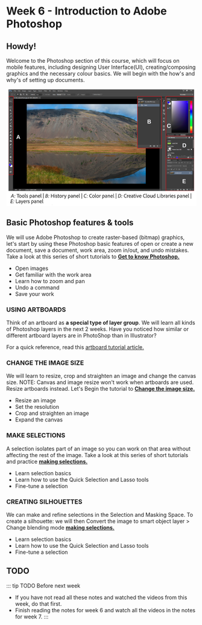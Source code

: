# Week 6 - Introduction to Adobe Photoshop

## Howdy! 

Welcome to the Photoshop section of this course, which will focus on mobile features, including designing User Interface(UI), creating/composing graphics and the necessary colour basics. We will begin with the how's and why's of setting up documents.

![Adobe Photoshop Workspace](./PSworkspace.png)

## Basic Photoshop features & tools

We will use Adobe Photoshop to create raster-based (bitmap) graphics, let's start by using these Photoshop basic features of open or create a new document, save a document, work area, zoom in/out, and undo mistakes. Take a look at this series of short tutorials to [**Get to know Photoshop.** ](https://helpx.adobe.com/photoshop/how-to/ps-basics-fundamentals.html)

- Open images
- Get familiar with the work area
- Learn how to zoom and pan
- Undo a command
- Save your work


### USING ARTBOARDS

Think of an artboard as **a special type of layer group**. We will learn all kinds of Photoshop layers in the next 2 weeks. Have you noticed how similar or different artboard layers are in PhotoShop than in Illustrator? 

For a quick reference, read this [artboard tutorial article.](https://helpx.adobe.com/photoshop/using/artboards.html)  


<YouTube
  title="Photoshop CC Artboards"
  url="https://www.youtube.com/embed/m6Wb2R2FTAc"
/>


### CHANGE THE IMAGE SIZE

We will learn to resize, crop and straighten an image and change the canvas size. NOTE: Canvas and image resize won't work when artboards are used. Resize artboards instead. Let's Begin the tutorial to [**Change the image size.**](https://helpx.adobe.com/photoshop/how-to/image-resizing-basics.html)

- Resize an image
- Set the resolution
- Crop and straighten an image
- Expand the canvas


### MAKE SELECTIONS

A selection isolates part of an image so you can work on that area without affecting the rest of the image. Take a look at this series of short tutorials and practice [**making selections.**](https://helpx.adobe.com/photoshop/how-to/selection-tools-basics.html)

- Learn selection basics
- Learn how to use the Quick Selection and Lasso tools
- Fine-tune a selection


### CREATING SILHOUETTES 

We can make and refine selections in the Selection and Masking Space.
To create a silhouette: we will then Convert the image to smart object layer > Change blending mode [**making selections.**](https://helpx.adobe.com/photoshop/how-to/selection-tools-basics.html)

- Learn selection basics
- Learn how to use the Quick Selection and Lasso tools
- Fine-tune a selection


## TODO

::: tip TODO Before next week

- If you have not read all these notes and watched the videos from this week, do that first.
- Finish reading the notes for week 6 and watch all the videos in the notes for week 7.
  :::
